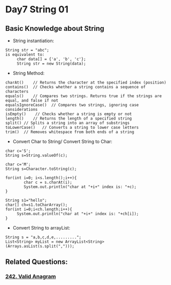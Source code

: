 # Day7 String 01

##  Basic Knowledge about String
- String instantiation:
```
String str = "abc";
is equivalent to:
     char data[] = {'a', 'b', 'c'};
     String str = new String(data);
```

- String Method: 
```
charAt()	// Returns the character at the specified index (position)
contains()	// Checks whether a string contains a sequence of characters
equals()	// Compares two strings. Returns true if the strings are equal, and false if not
equalsIgnoreCase()	// Compares two strings, ignoring case considerations
isEmpty()	 // Checks whether a string is empty or not
length()	// Returns the length of a specified string
split()	// Splits a string into an array of substrings
toLowerCase()	// Converts a string to lower case letters
trim()	// Removes whitespace from both ends of a string
```

- Convert Char to String/ Convert String to Char: 
```
char c='S';  
String s=String.valueOf(c); 

char c='M';    
String s=Character.toString(c);  

for(int i=0; i<s.length();i++){  
        char c = s.charAt(i);  
        System.out.println("char at "+i+" index is: "+c);  
} 

String s1="hello";    
char[] ch=s1.toCharArray();    
for(int i=0;i<ch.length;i++){    
     System.out.println("char at "+i+" index is: "+ch[i]);   
}  
```
- Convert String to arrayList:
```
String s = "a,b,c,d,e,.........";
List<String> myList = new ArrayList<String>(Arrays.asList(s.split(",")));
```


## Related Questions:
### [242. Valid Anagram](https://leetcode.com/problems/valid-anagram/description/)
